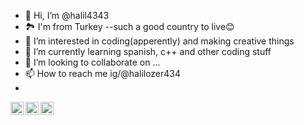 - 👋 Hi, I’m @halil4343
- 🏞️ I'm from Turkey --such a good country to live😊
- 👀 I’m interested in coding(apperently) and making creative things
- 🌱 I’m currently learning spanish, c++ and other coding stuff
- 💞️ I’m looking to collaborate on ...
- 📫 How to reach me ig/@halilozer434
- 
<a href="https://www.linkedin.com/in/halil-özer-39b708291/"><img align="left" src="https://raw.githubusercontent.com/yushi1007/yushi1007/main/images/linkedin.svg" alt="Halil Özer | LinkedIn" width="21px"/></a>
<a href="https://www.instagram.com/halilozer434/"><img align="left" src="https://raw.githubusercontent.com/yushi1007/yushi1007/main/images/instagram.svg" alt="Halil Özer | Instagram" width="21px"/></a>
<a href="https://github.com/halil4343"><img align="left" src="![image](https://github.com/halil4343/halil4343/assets/152891242/c9d66cb3-54de-41fc-99ed-9f19712a3d2a)
" alt="Halil Özer | Instagram" width="21px"/></a>
